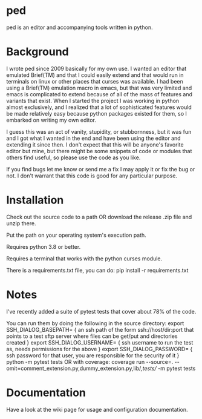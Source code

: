 ped
===

ped is an editor and accompanying tools written in python.


Background
==========

I wrote ped since 2009  basically for my own use. I wanted an editor that emulated Brief(TM) and that I could easily extend and that would run in terminals on linux or other places that curses was available. I had been using a Brief(TM) emulation macro in emacs, but that was very limited and emacs is complicated to extend because of all of the mass of features and variants that exist. When I started the project I was working in python almost exclusively, and I realized that a lot of sophisticated features would be made relatively easy because python packages existed for them, so I embarked on writing my own editor.

I guess this was an act of vanity, stupidity, or stubbornness, but it was fun and I got what I wanted in the end and have been using the editor and extending it since then. I don't expect that this will be anyone's favorite editor but mine, but there might be some snippets of code or modules that others find useful, so please use the code as you like.

If you find bugs let me know or send me a fix I may apply it or fix the bug or not. I don't warrant that this code is good for any particular purpose.


Installation
============

Check out the source code to a path OR download the release .zip file and unzip there.

Put the path on your operating system's execution path.

Requires python 3.8 or better.

Requires a terminal that works with the python curses module.

There is a requirements.txt file, you can do: pip install -r requirements.txt

Notes
=====

I've recently added a suite of pytest tests that cover about 78% of the code.

You can run them by doing the following in the source directory:
    export SSH_DIALOG_BASEPATH= { an ssh path of the form ssh://host/dir:port that points to a test sftp server where files can be get/put and directories created }
    export SSH_DIALOG_USERNAME= { ssh username to run the test as, needs permissions for the above }
    export SSH_DIALOG_PASSWORD= { ssh password for that user, you are responsible for the security of it }
    python -m pytest tests
OR with coverage:
    coverage run --source=. --omit=comment_extension.py,dummy_extension.py,lib/*,tests/* -m pytest tests


Documentation
=============

Have a look at the wiki page for usage and configuration documentation.
